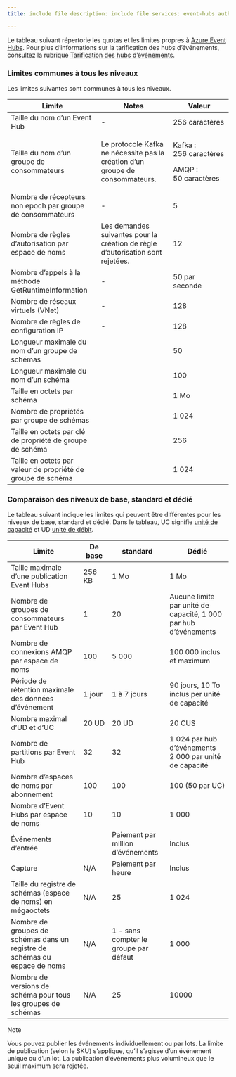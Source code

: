 ```yaml
---
title: include file description: include file services: event-hubs author: spelluru ms.service: event-hubs ms.topic: include ms.date: 03/31/2021 ms.author: spelluru ms.custom: "include file","fasttrack-edit","iot","event-hubs"

---
```


Le tableau suivant répertorie les quotas et les limites propres à [Azure Event Hubs](https://azure.microsoft.com/services/event-hubs/). Pour plus d’informations sur la tarification des hubs d’événements, consultez la rubrique [Tarification des hubs d’événements](https://azure.microsoft.com/pricing/details/event-hubs/).

### <a name="common-limits-for-all-tiers"></a>Limites communes à tous les niveaux
Les limites suivantes sont communes à tous les niveaux. 

| Limite |  Notes | Valeur |
| --- |  --- | --- |
 Taille du nom d’un Event Hub |- | 256 caractères |
| Taille du nom d’un groupe de consommateurs | Le protocole Kafka ne nécessite pas la création d’un groupe de consommateurs. | <p>Kafka : 256 caractères</p><p>AMQP : 50 caractères |
| Nombre de récepteurs non epoch par groupe de consommateurs |- |5 |
| Nombre de règles d’autorisation par espace de noms | Les demandes suivantes pour la création de règle d’autorisation sont rejetées.|12 |
| Nombre d’appels à la méthode GetRuntimeInformation |  - | 50 par seconde | 
| Nombre de réseaux virtuels (VNet) | - | 128 | 
| Nombre de règles de configuration IP | - | 128 | 
| Longueur maximale du nom d’un groupe de schémas | | 50 |  
| Longueur maximale du nom d’un schéma | | 100 |    
| Taille en octets par schéma | | 1 Mo |   
| Nombre de propriétés par groupe de schémas | | 1 024 |
| Taille en octets par clé de propriété de groupe de schéma | | 256 | 
| Taille en octets par valeur de propriété de groupe de schéma | | 1 024 | 

### <a name="basic-vs-standard-vs-dedicated-tiers"></a>Comparaison des niveaux de base, standard et dédié
Le tableau suivant indique les limites qui peuvent être différentes pour les niveaux de base, standard et dédié. Dans le tableau, UC signifie [unité de capacité](../articles/event-hubs/event-hubs-dedicated-overview.md) et UD [unité de débit](../articles/event-hubs/event-hubs-faq.yml#what-are-event-hubs-throughput-units-). 

| Limite | De base | standard | Dédié |
| ----- | ----- | -------- | -------- | 
| Taille maximale d’une publication Event Hubs | 256 KB | 1 Mo | 1 Mo |
| Nombre de groupes de consommateurs par Event Hub | 1 | 20 | Aucune limite par unité de capacité, 1 000 par hub d’événements |
| Nombre de connexions AMQP par espace de noms | 100 | 5 000 | 100 000 inclus et maximum |
| Période de rétention maximale des données d’événement | 1 jour | 1 à 7 jours | 90 jours, 10 To inclus per unité de capacité |
| Nombre maximal d’UD et d’UC |20 UD | 20 UD | 20 CUS |
| Nombre de partitions par Event Hub | 32 | 32 | 1 024 par hub d’événements<br/> 2 000 par unité de capacité |
| Nombre d’espaces de noms par abonnement | 100 | 100 | 100 (50 par UC) |
| Nombre d’Event Hubs par espace de noms | 10 | 10 | 1 000 |
| Événements d’entrée | | Paiement par million d’événements | Inclus|
| Capture | N/A | Paiement par heure | Inclus |
| Taille du registre de schémas (espace de noms) en mégaoctets | N/A | 25 |  1 024 |
| Nombre de groupes de schémas dans un registre de schémas ou espace de noms | N/A | 1 - sans compter le groupe par défaut | 1 000 |
| Nombre de versions de schéma pour tous les groupes de schémas | N/A | 25 | 10000 |

> [!NOTE]
> Vous pouvez publier les événements individuellement ou par lots. La limite de publication (selon le SKU) s’applique, qu’il s’agisse d’un événement unique ou d’un lot. La publication d’événements plus volumineux que le seuil maximum sera rejetée.

